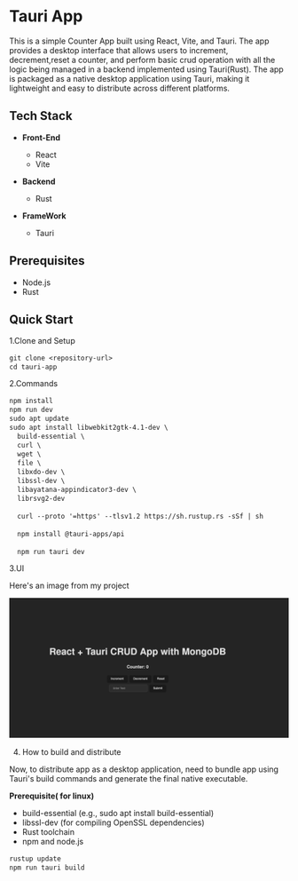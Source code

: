# Tauri App

This is a simple Counter App built using React, Vite, and Tauri. The app provides a desktop interface that allows users to increment, decrement,reset a counter, and perform basic crud operation  with all the logic being managed in a backend implemented using Tauri(Rust). The app is packaged as a native desktop application using Tauri, making it lightweight and easy to distribute across different platforms.

## Tech Stack

- **Front-End**

  - React
  - Vite

- **Backend**
  - Rust
- **FrameWork**

  - Tauri

## Prerequisites

- Node.js
- Rust

## Quick Start

1.Clone and Setup

```
git clone <repository-url>
cd tauri-app
```

2.Commands

```
npm install
npm run dev
sudo apt update
sudo apt install libwebkit2gtk-4.1-dev \
  build-essential \
  curl \
  wget \
  file \
  libxdo-dev \
  libssl-dev \
  libayatana-appindicator3-dev \
  librsvg2-dev

  curl --proto '=https' --tlsv1.2 https://sh.rustup.rs -sSf | sh

  npm install @tauri-apps/api

  npm run tauri dev
```

3.UI

Here's an image from my project

![Image](uiImg.png)

4. How to build and distribute

 Now, to distribute  app as a desktop application, need to bundle  app using Tauri's build commands and generate the final native executable.

**Prerequisite( for linux)**
- build-essential (e.g., sudo apt install build-essential)
- libssl-dev (for compiling OpenSSL dependencies)
- Rust toolchain
- npm and node.js

```
rustup update
npm run tauri build
```